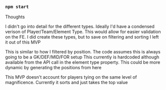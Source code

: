 

### `npm start`


Thoughts

I didn't go into detail for the different types. Ideally I'd have a condensed verison of Player/Team/Element Type.
This would allow for easier validation on the FE.
I did create these types, but to save on filtering and sorting I left it out of this MVP

This is similar to how I filtered by position. The code assumes this is always going to be a GK/DEF/MID/FOR setup
This currently is hardcoded although available from the API call in the element type property. This could be more dynamic by generating the positions from here

This MVP doesn't account for players tying on the same level of magnificence. Currently it sorts and just takes the top value

